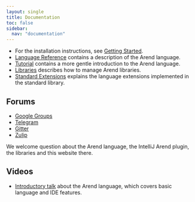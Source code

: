 ```yaml
---
layout: single
title: Documentation
toc: false
sidebar:
  nav: "documentation"
---
```


* For the installation instructions, see [Getting Started](/documentation/getting-started).
* [Language Reference](/documentation/language-reference) contains a description of the Arend language.
* [Tutorial](/documentation/tutorial) contains a more gentle introduction to the Arend language.
* [Libraries](/documentation/libraries) describes how to manage Arend libraries.
* [Standard Extensions](/documentation/standard-tactics) explains the language extensions
  implemented in the standard library.

## Forums

- [Google Groups](https://groups.google.com/forum/#!forum/arend-lang)
- [Telegram](https://t.me/joinchat/GPwwsREtctsqEVs6gPeLLg)
- [Gitter](https://gitter.im/arend-lang/community)
- [Zulip](https://arend-lang.zulipchat.com/)

We welcome question about the Arend language, the IntelliJ Arend plugin,
the libraries and this website there.

## Videos

* [Introductory talk](https://vimeo.com/413726748) about the Arend language, which covers basic language and IDE features.
